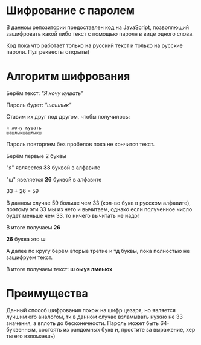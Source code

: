 # Шифрование с паролем

В данном репозитории предоставлен код на JavaScript, позволяющий зашифровать какой либо текст с помощью пароля в виде одного слова.

Код пока что работает только на русский текст и только на русские пароли. Пул реквесты открыты)

# Алгоритм шифрования

Берём текст: *"Я хочу кушать"*

Пароль будет: *"шашлык"*

Ставим их друг под другом, чтобы получилось:
```
я хочу кушать
шашлыкшашлыкш
```
Пароль повторяем без пробелов пока не кончится текст.

Берём первые 2 буквы

"я" являеется **33** буквой в алфавите

"ш" явеляется **26** буквой в алфавите

33 + 26 = 59

В данном случае 59 больше чем 33 (кол-во букв в русском алфавите), поэтому эти 33 мы из него и вычитаем, однако если полученное число будет меньше чем 33, то ничего вычитать не надо!

В итоге получаем **26**

**26** буква это **ш**

А далее по кругу берём вторые третие и тд буквы, пока полностью не зашифруем текст.

В итоге получаем текст: **ш оыуя лмеьюх**

# Преимущества

Данный способ шифрования похож на шифр цезаря, но является лучшим его аналогом, тк в данном случае взламывать нужно не 33 значения, а вплоть до бесконечности. Пароль может быть 64-буквенным, состоять из рандомных букв и, простите за выражение, хер ты его взломаешь)

